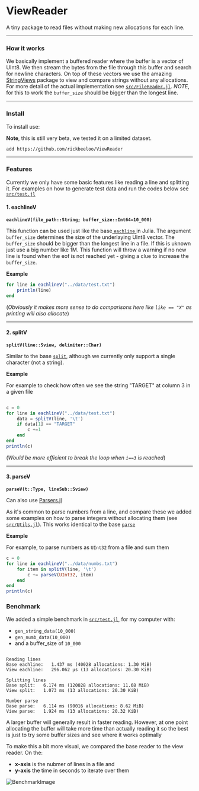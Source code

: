 # ViewReader
A tiny package to read files without making new allocations for each line.

----

### How it works
We basically implement a buffered reader where the buffer is a vector of UInt8. We then stream the bytes from the file through this buffer and search for newline characters. On top of these vectors we use the amazing  [StringViews](https://github.com/JuliaStrings/StringViews.jl "StringViews") package to view and compare strings without any allocations. For more detail of the actual implementation see [`src/FileReader.jl`](https://github.com/rickbeeloo/ViewReader/blob/master/src/FileReader.jl). *NOTE*, for this to work the `buffer_size` should be bigger than the longest line.

----


### Install
To install use:

**Note**, this is still very beta, we tested it on a limited dataset.

`add https://github.com/rickbeeloo/ViewReader`

---

### Features
Currently we only have some basic features like reading a line and splitting it.
For examples on how to generate test data and run the codes below see [`src/test.jl`](https://github.com/rickbeeloo/ViewReader/blob/master/src/test.jl)

#### 1. eachlineV
**`eachlineV(file_path::String; buffer_size::Int64=10_000)`**


This function can be used just like the base[ `eachline` ](https://docs.julialang.org/en/v1/base/io-network/#Base.eachline " `eachline` ") in Julia. The argument `buffer_size` determines the size of the underlaying UInt8 vector. The `buffer_size` should be bigger than the longest line in a file. If this is uknown just use a big number like 1M. This function will throw a warning if no new line is found when the eof is not reached yet - giving a clue to increase the `buffer_size`. 

**Example**

```Julia
for line in eachlineV("../data/test.txt")
    println(line)
end
```
(*Obviously it makes more sense to do comparisons here like `like == "X"` as printing will also allocate*)

----
#### 2. splitV
**`splitV(line::Sview, delimiter::Char)`**


Similar to the base [`split`](https://docs.julialang.org/en/v1/base/strings/#Base.split), although we currently only support a single character (not a string).

**Example**

For example to check how often we see the string "TARGET" at column 3 in a given file 
```Julia

c = 0
for line in eachlineV("../data/test.txt")
    data = splitV(line, '\t') 
    if data[1] == "TARGET"
        c +=1 
    end
end 
println(c)
```

(*Would be more efficient to break the loop when `i==3` is reached*)

----

#### 3. parseV
**`parseV(t::Type, lineSub::Sview)`**

Can also use [Parsers.jl](https://github.com/JuliaData/Parsers.jl)

As it's common to parse numbers from a line, and compare these we added some examples on how to parse integers without allocating them (see [`src/Utils.jl`](https://github.com/rickbeeloo/ViewReader/blob/master/src/Utils.jl)).
This works identical to the base [`parse`](https://docs.julialang.org/en/v1/base/numbers/#Base.parse)

**Example**

For example, to parse numbers as `UInt32` from a file and sum them

```Julia
c = 0
for line in eachlineV("../data/numbs.txt")
    for item in splitV(line, '\t')
        c += parseV(UInt32, item)
    end 
end
println(c)
```

### Benchmark
We added a simple benchmark in [`src/test.jl`](https://github.com/rickbeeloo/ViewReader/blob/master/src/test.jl), for my computer with:
- `gen_string_data(10_000)`
- `gen_numb_data(10_000)`
- and a buffer_size of `10_000`
```

Reading lines
Base eachline:   1.437 ms (40028 allocations: 1.30 MiB)
View eachline:   296.062 μs (13 allocations: 20.30 KiB)

Splitting lines
Base split:   6.174 ms (120028 allocations: 11.68 MiB)
View split:   1.073 ms (13 allocations: 20.30 KiB)

Number parse
Base parse:   6.114 ms (90016 allocations: 8.62 MiB)
View parse:   1.924 ms (13 allocations: 20.32 KiB)
```

A larger buffer will generally result in faster reading. However, at one
point allocating the buffer will take more time than actually reading it
so the best is just to try some buffer sizes and see where it works optimally

To make this a bit more visual, we compared the base reader to the view reader.
On the:
- **x-axis** is the nubmer of lines in a file and 
- **y-axis** the time in seconds to iterate over them

![BenchmarkImage](https://www.linkpicture.com/q/reader_benchmark.png)
